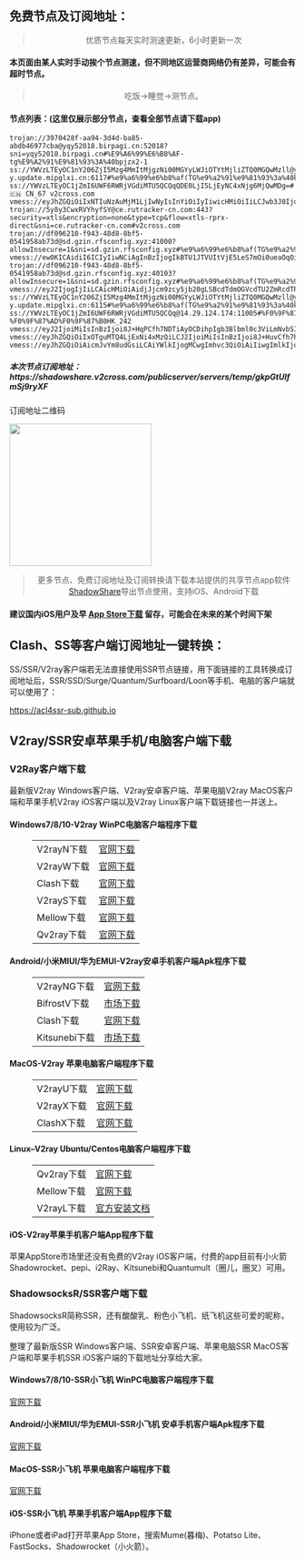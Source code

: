 
<h2>免费节点及订阅地址：</h2>
<blockquote>
<p style="text-align: center;">优质节点每天实时测速更新，6小时更新一次</p>
</blockquote>
<h4>本页面由某人实时手动挨个节点测速，但不同地区运营商网络仍有差异，可能会有超时节点。</h4>
<blockquote>
<p style="text-align: center;">吃饭->睡觉->测节点。</p>
</blockquote>
<h4>节点列表：(这里仅展示部分节点，查看全部节点请下载app)</h4>

```vmess://eyJhZGQiOiAicmJvYm8udGsiLCAiYWlkIjogMCwgImhvc3QiOiAiIiwgImlkIjogIjQ2ZWFmNWY0LTFjMmItNDVmYS1lOTZhLTJjYTRmZjAwZDA1ZSIsICJuZXQiOiAidGNwIiwgInBhdGgiOiAiIiwgInBvcnQiOiAyNjUwNSwgInBzIjogInYyY3Jvc3MuY29tIC0gXHU1MzE3XHU3ZjhlXHU1NzMwXHU1MzNhICA0IiwgInRscyI6ICIiLCAidHlwZSI6ICJhdXRvIiwgInNlY3VyaXR5IjogImF1dG8iLCAic2tpcC1jZXJ0LXZlcmlmeSI6IHRydWUsICJzbmkiOiAiIn0=
trojan://3970428f-aa94-3d4d-ba85-abdb46977cba@yqy52018.birpagi.cn:52018?sni=yqy52018.birpagi.cn#%E9%A6%99%E6%B8%AF-tg%E9%A2%91%E9%81%93%3A%40bpjzx2-1
ss://YWVzLTEyOC1nY206ZjI5Mzg4MmItMjgzNi00MGYyLWJiOTYtMjliZTQ0MGQwMzll@yum-y.update.mipglxi.cn:6117#%e9%a6%99%e6%b8%af(TG%e9%a2%91%e9%81%93%3a%40kxswa)+14
ss://YWVzLTEyOC1jZmI6UWF6RWRjVGdiMTU5QCQqQDE0LjI5LjEyNC4xNjg6MjQwMDg=#🇨🇳 CN_67 v2cross.com
vmess://eyJhZGQiOiIxNTIuNzAuMjM1LjIwNyIsInYiOiIyIiwicHMiOiIiLCJwb3J0IjozNTQxMiwiaWQiOiI3MGQ5NTMwOC0yYTYxLTRmOTMtZjEzOS05MTAzZDA1ODdmZDkiLCJhaWQiOiIwIiwibmV0IjoidGNwIiwidHlwZSI6IiIsImhvc3QiOiIiLCJwYXRoIjoiLyIsInRscyI6IiJ9
trojan://5y8y3CwxRVYhyfSY@ce.rutracker-cn.com:443?security=xtls&encryption=none&type=tcp&flow=xtls-rprx-direct&sni=ce.rutracker-cn.com#v2cross.com
trojan://df096210-f943-48d8-8bf5-0541958ab73d@sd.gzin.rfsconfig.xyz:41000?allowInsecure=1&sni=sd.gzin.rfsconfig.xyz#%e9%a6%99%e6%b8%af(TG%e9%a2%91%e9%81%93%3a%40kxswa)+25
vmess://ew0KICAidiI6ICIyIiwNCiAgInBzIjogIkBTU1JTVUItVjE5LeS7mOi0ueaOqOiNkDp2MmNyb3NzLmNvbSIsDQogICJhZGQiOiAiMTI4LjEuMTM0LjEyNiIsDQogICJwb3J0IjogIjY2NjYiLA0KICAiaWQiOiAiN2ZiM2I1NzEtY2RhOC00MGY2LWM5ZTYtZGI5NzY1ZWE4ZmFhIiwNCiAgImFpZCI6ICIwIiwNCiAgInNjeSI6ICJhdXRvIiwNCiAgIm5ldCI6ICJ0Y3AiLA0KICAidHlwZSI6ICJub25lIiwNCiAgImhvc3QiOiAiMTI4LjEuMTM0LjEyNiIsDQogICJwYXRoIjogIi8iLA0KICAidGxzIjogIiIsDQogICJzbmkiOiAiIiwNCiAgImFscG4iOiAiIg0KfQ==
trojan://df096210-f943-48d8-8bf5-0541958ab73d@sd.gzin.rfsconfig.xyz:40103?allowInsecure=1&sni=sd.gzin.rfsconfig.xyz#%e9%a6%99%e6%b8%af(TG%e9%a2%91%e9%81%93%3a%40kxswa)+20
vmess://eyJ2IjogIjIiLCAicHMiOiAidjJjcm9zcy5jb20gLSBcdTdmOGVcdTU2ZmRcdTRlOWFcdTUyMjlcdTY4NTFcdTkwYTNcdTVkZGVcdTUxZTRcdTUxZjBcdTU3Y2VPcmFjbGVcdTRlOTFcdThiYTFcdTdiOTdcdTY1NzBcdTYzNmVcdTRlMmRcdTVmYzMgOCIsICJhZGQiOiAiMTI5LjE0Ni44NC4yNTMiLCAicG9ydCI6ICIyNjg3NSIsICJ0eXBlIjogIm5vbmUiLCAiaWQiOiAiYmIyNDBjYjAtYTZkMi00YjhlLWVlODUtYTk3NmU0OGFjMjQxIiwgImFpZCI6ICIwIiwgIm5ldCI6ICJ0Y3AiLCAicGF0aCI6ICIvIiwgImhvc3QiOiAiIiwgInRscyI6ICIifQ==
ss://YWVzLTEyOC1nY206ZjI5Mzg4MmItMjgzNi00MGYyLWJiOTYtMjliZTQ0MGQwMzll@yum-y.update.mipglxi.cn:6115#%e9%a6%99%e6%b8%af(TG%e9%a2%91%e9%81%93%3a%40kxswa)+34
ss://YWVzLTEyOC1jZmI6UWF6RWRjVGdiMTU5QCQq@14.29.124.174:11005#%F0%9F%87%AD%F0%9F%87%B0%20%E3%80%90tg%40freevpn8%E3%80%91_%F0%9F%87%A8%F0%9F%87%B3CN-%F0%9F%87%AD%F0%9F%87%B0HK_242
vmess://eyJ2IjoiMiIsInBzIjoi8J+HqPCfh7NDTiAyOCDihpIgb3Blbml0c3ViLmNvbSIsImFkZCI6ImFsaXl1bi5tb2JsZS52bnVwZ2NuLmNuIiwicG9ydCI6IjkwMjEiLCJ0eXBlIjoibm9uZSIsImlkIjoiMDI1M2I1NzQtODAyMC0zMTg2LWE2NDctMDI2NzI5NWFjOWJiIiwiYWlkIjoiMCIsIm5ldCI6InRjcCIsInBhdGgiOiIvIiwiaG9zdCI6ImFsaXl1bi5tb2JsZS52bnVwZ2NuLmNuIiwidGxzIjoiIn0=
vmess://eyJhZGQiOiIxOTguMTQ4LjExNi4xMzQiLCJ2IjoiMiIsInBzIjoi8J+HuvCfh7hVU18xMzQ0IiwicG9ydCI6MjI2MTgsImlkIjoiOGI3MzIxZTUtZDZhYS00ZDgxLTgxNTYtYjY3MWEzYjU5MDY3IiwiYWlkIjoiMCIsIm5ldCI6InRjcCIsInR5cGUiOiIiLCJob3N0IjoiIiwicGF0aCI6Ii8iLCJ0bHMiOiIifQ==
vmess://eyJhZGQiOiAicmJvYm8udGsiLCAiYWlkIjogMCwgImhvc3QiOiAiIiwgImlkIjogIjc4N2UwOWNlLWY5OTktNDc4YS1lZTNlLTA0NzI5ZmFmMjkyZSIsICJuZXQiOiAidGNwIiwgInBhdGgiOiAiIiwgInBvcnQiOiAzOTM0NiwgInBzIjogInYyY3Jvc3MuY29tIC0gXHU1MzE3XHU3ZjhlXHU1NzMwXHU1MzNhICAxMiIsICJ0bHMiOiAidGxzIiwgInR5cGUiOiAiYXV0byIsICJzZWN1cml0eSI6ICJhdXRvIiwgInNraXAtY2VydC12ZXJpZnkiOiB0cnVlLCAic25pIjogIiJ9
```
<h5>本次节点订阅地址：https://shadowshare.v2cross.com/publicserver/servers/temp/gkpGtUlfmSj9ryXF</h5>
<p>订阅地址二维码</p>
<img src='http://shadowshare.v2cross.com/qrcode.png' width=250 height=250>
<blockquote style='text-align: center;'>更多节点、免费订阅地址及订阅转换请下载本站提供的共享节点app软件<a href='https://shadowshare.v2cross.com'>ShadowShare</a>导出节点使用，支持iOS、Android下载</blockquote>
<h4>建议国内iOS用户及早 <a href='https://apps.apple.com/cn/app/shadowshare/id1612647259'>App Store下载</a> 留存，可能会在未来的某个时间下架</h4>

<div class="nv-content-wrap entry-content">
<h2>Clash、SS等客户端订阅地址一键转换：</h2>
<p>SS/SSR/V2ray客户端若无法直接使用SSR节点链接，用下面链接的工具转换成订阅地址后，SSR/SSD/Surge/Quantum/Surfboard/Loon等手机、电脑的客户端就可以使用了：</p>
<p><a href="https://acl4ssr-sub.github.io" target="_blank" rel="noreferrer noopener nofollow">https://acl4ssr-sub.github.io</a></p>
<h2>V2ray/SSR安卓苹果手机/电脑客户端下载</h2>
<h3>V2Ray客户端下载</h3>
<p>最新版V2ray Windows客户端、V2ray安卓客户端、苹果电脑V2ray MacOS客户端和苹果手机V2ray iOS客户端以及V2ray Linux客户端下载链接也一并送上。</p>
<h4>Windows7/8/10-<strong>V2ray WinPC电脑客户端</strong>程序下载</h4>
<figure class="wp-block-table alignwide is-style-stripes"><table><tbody><tr><td>V2rayN下载</td><td><a href="https://github.com/2dust/v2rayN/releases" target="_blank" rel="noreferrer noopener">官网下载</a></td></tr><tr><td>V2rayW下载</td><td><a href="https://github.com/Cenmrev/V2RayW/releases" target="_blank" rel="noreferrer noopener">官网下载</a></td></tr><tr><td>Clash下载</td><td><a href="https://github.com/Fndroid/clash_for_windows_pkg/releases" target="_blank" rel="noreferrer noopener">官网下载</a></td></tr><tr><td>V2rayS下载</td><td><a href="https://github.com/Shinlor/V2RayS/releases" target="_blank" rel="noreferrer noopener">官网下载</a></td></tr><tr><td>Mellow下载</td><td><a href="https://github.com/mellow-io/mellow/releases" target="_blank" rel="noreferrer noopener">官网下载</a></td></tr><tr><td>Qv2ray下载</td><td><a href="https://github.com/Qv2ray/Qv2ray" target="_blank" rel="noreferrer noopener">官网下载</a></td></tr></tbody></table></figure>
<h4><strong>Android/小米MIUI/华为EMUI-V2ray安卓手机客户端</strong>Apk程序下载</h4>
<figure class="wp-block-table alignwide is-style-stripes"><table><tbody><tr><td>V2rayNG下载</td><td><a href="https://github.com/2dust/v2rayNG/releases" target="_blank" rel="noreferrer noopener">官网下载</a></td></tr><tr><td>BifrostV下载</td><td><a rel="noreferrer noopener" href="https://www.appsapk.com/downloading/latest/com.github.dawndiy.bifrostv-0.6.8.apk" target="_blank">市场下载</a></td></tr><tr><td>Clash下载</td><td><a href="https://github.com/Kr328/ClashForAndroid/releases" target="_blank" rel="noreferrer noopener">官网下载</a></td></tr><tr><td>Kitsunebi下载</td><td><a rel="noreferrer noopener" href="https://apkpure.com/kitsunebi/fun.kitsunebi.kitsunebi4android" target="_blank">市场下载</a></td></tr></tbody></table></figure>
<h4><strong>MacOS-V2ray <strong>苹果电脑</strong>客户端</strong>程序下载</h4>
<figure class="wp-block-table alignwide is-style-stripes"><table><tbody><tr><td>V2rayU下载</td><td><a href="https://github.com/yanue/V2rayU/releases" target="_blank" rel="noreferrer noopener">官网下载</a></td></tr><tr><td>V2rayX下载</td><td><a href="https://github.com/Cenmrev/V2RayX/releases" target="_blank" rel="noreferrer noopener">官网下载</a></td></tr><tr><td>ClashX下载</td><td><a href="https://github.com/yichengchen/clashX/releases" target="_blank" rel="noreferrer noopener">官网下载</a></td></tr></tbody></table></figure>
<h4><strong>Linux</strong>–<strong>V2ray Ubuntu/Centos电脑客户端</strong>程序下载</h4>
<figure class="wp-block-table alignwide is-style-stripes"><table><tbody><tr><td>Qv2ray下载</td><td><a href="https://github.com/Qv2ray/Qv2ray" target="_blank" rel="noreferrer noopener">官网下载</a></td></tr><tr><td>Mellow下载</td><td><a href="https://github.com/mellow-io/mellow/releases" target="_blank" rel="noreferrer noopener">官网下载</a></td></tr><tr><td>V2rayL下载</td><td><a rel="noreferrer noopener" href="https://github.com/jiangxufeng/v2rayL" target="_blank">官方安装文档</a></td></tr></tbody></table></figure>
<h4>iOS-<strong>V2ray苹果<strong>手机客户端</strong>App程序</strong>下载</h4>
<p>苹果AppStore市场里还没有免费的V2ray iOS客户端，付费的app目前有小火箭Shadowrocket、pepi、i2Ray、Kitsunebi和Quantumult（圈儿，圈叉）可用。</p>
<h3>ShadowsocksR/SSR客户端下载</h3>
<p>ShadowsocksR简称SSR，还有酸酸乳、粉色小飞机、纸飞机这些可爱的昵称，使用较为广泛。</p>
<p>整理了最新版SSR Windows客户端、SSR安卓客户端、苹果电脑SSR MacOS客户端和苹果手机SSR iOS客户端的下载地址分享给大家。</p>
<h4><strong>Windows7/8/10-<strong>SSR小飞机 WinPC电脑客户端</strong>程序下载</strong></h4>
<p><a rel="noreferrer noopener" href="https://github.com/shadowsocksrr/shadowsocksr-csharp/releases" target="_blank">官网下载</a></p>
<h4><strong><strong>Android/小米MIUI/华为EMUI-SSR小飞机 安卓手机客户端</strong>Apk程序下载</strong></h4>
<p><a rel="noreferrer noopener" href="https://github.com/shadowsocksrr/shadowsocksr-android/releases" target="_blank">官网下载</a></p>
<h4><strong><strong>MacOS-SSR小飞机 苹果电脑客户端</strong>程序下载</strong></h4>
<p><a href="https://github.com/qinyuhang/ShadowsocksX-NG-R/releases" target="_blank" rel="noreferrer noopener">官网下载</a></p>
<h4><strong>iOS-<strong>SSR小飞机 苹果手机客户端App程序</strong></strong>下载</h4>
<p>iPhone或者iPad打开苹果App Store，搜索Mume(暮梅)、Potatso Lite、FastSocks、Shadowrocket（小火箭）。</p>
